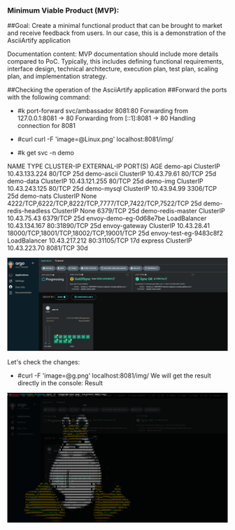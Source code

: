 ### Minimum Viable Product (MVP):
##Goal: Create a minimal functional product that can be brought to market and receive feedback from users. In our case, this is a demonstration of the AsciiArtify application

Documentation content: MVP documentation should include more details compared to PoC. Typically, this includes defining functional requirements, interface design, technical architecture, execution plan, test plan, scaling plan, and implementation strategy.

##Checking the operation of the AsciiArtify application
##Forward the ports with the following command:

- #k port-forward svc/ambassador 8081:80 
Forwarding from 127.0.0.1:8081 -> 80
Forwarding from [::1]:8081 -> 80
Handling connection for 8081

- #curl curl -F 'image=@Linux.png' localhost:8081/img/

- #k get svc -n demo

NAME                     TYPE           CLUSTER-IP      EXTERNAL-IP   PORT(S)                                                 AGE
demo-api                 ClusterIP      10.43.133.224   <none>        80/TCP                                                  25d
demo-ascii               ClusterIP      10.43.79.61     <none>        80/TCP                                                  25d
demo-data                ClusterIP      10.43.121.255   <none>        80/TCP                                                  25d
demo-img                 ClusterIP      10.43.243.125   <none>        80/TCP                                                  25d
demo-mysql               ClusterIP      10.43.94.99     <none>        3306/TCP                                                25d
demo-nats                ClusterIP      None            <none>        4222/TCP,6222/TCP,8222/TCP,7777/TCP,7422/TCP,7522/TCP   25d
demo-redis-headless      ClusterIP      None            <none>        6379/TCP                                                25d
demo-redis-master        ClusterIP      10.43.75.43     <none>        6379/TCP                                                25d
envoy-demo-eg-0d68e7be   LoadBalancer   10.43.134.167   <pending>     80:31890/TCP                                            25d
envoy-gateway            ClusterIP      10.43.28.41     <none>        18000/TCP,18001/TCP,18002/TCP,19001/TCP                 25d
envoy-test-eg-9483c8f2   LoadBalancer   10.43.217.212   <pending>     80:31105/TCP                                            17d
express                  ClusterIP      10.43.223.70    <none>        8081/TCP                                                30d

![Image](/doc/argo.png)

Let's check the changes:

- #curl -F 'image=@g.png' localhost:8081/img/
We will get the result directly in the console:
Result

![Image](/doc/result.png)

